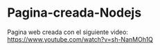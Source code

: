 # Pagina-creada-Nodejs
Pagina web creada con el siguiente video: https://www.youtube.com/watch?v=sh-NanMOh1Q

